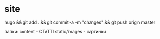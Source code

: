 # site

hugo && git add . && git commit -a -m "changes" && git push origin master

папки:
content - СТАТТІ 
static/images - картинки

 